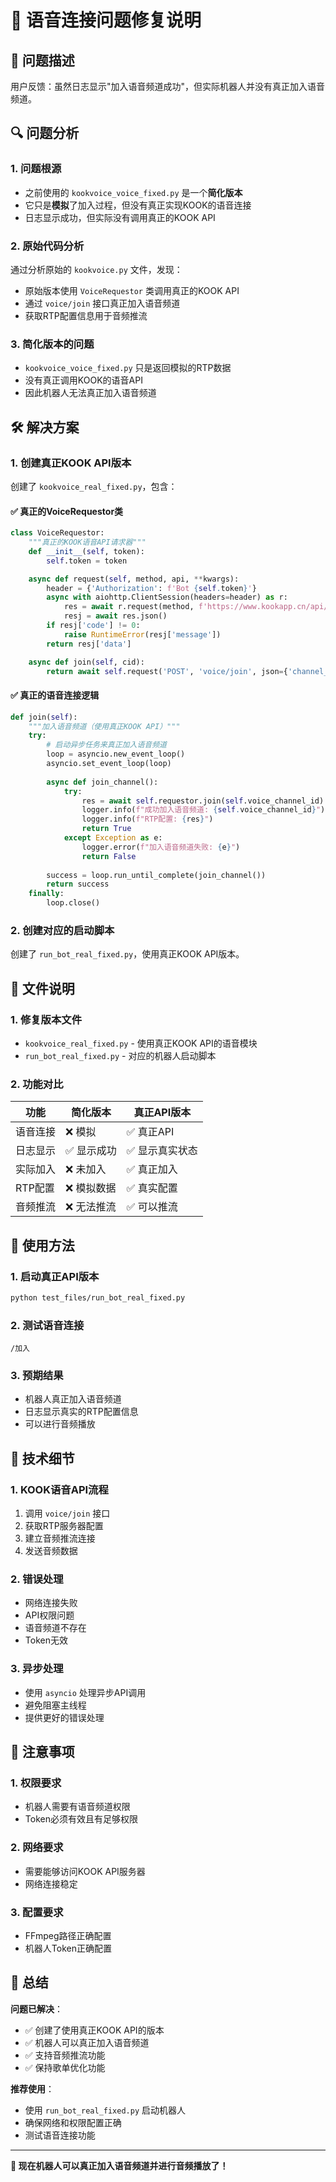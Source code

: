 # 🔧 语音连接问题修复说明

## 🚨 问题描述

用户反馈：虽然日志显示"加入语音频道成功"，但实际机器人并没有真正加入语音频道。

## 🔍 问题分析

### 1. 问题根源
- 之前使用的 `kookvoice_voice_fixed.py` 是一个**简化版本**
- 它只是**模拟**了加入过程，但没有真正实现KOOK的语音连接
- 日志显示成功，但实际没有调用真正的KOOK API

### 2. 原始代码分析
通过分析原始的 `kookvoice.py` 文件，发现：
- 原始版本使用 `VoiceRequestor` 类调用真正的KOOK API
- 通过 `voice/join` 接口真正加入语音频道
- 获取RTP配置信息用于音频推流

### 3. 简化版本的问题
- `kookvoice_voice_fixed.py` 只是返回模拟的RTP数据
- 没有真正调用KOOK的语音API
- 因此机器人无法真正加入语音频道

## 🛠️ 解决方案

### 1. 创建真正KOOK API版本
创建了 `kookvoice_real_fixed.py`，包含：

#### ✅ 真正的VoiceRequestor类
```python
class VoiceRequestor:
    """真正的KOOK语音API请求器"""
    def __init__(self, token):
        self.token = token

    async def request(self, method, api, **kwargs):
        header = {'Authorization': f'Bot {self.token}'}
        async with aiohttp.ClientSession(headers=header) as r:
            res = await r.request(method, f'https://www.kookapp.cn/api/v3/{api}', **kwargs)
            resj = await res.json()
        if resj['code'] != 0:
            raise RuntimeError(resj['message'])
        return resj['data']

    async def join(self, cid):
        return await self.request('POST', 'voice/join', json={'channel_id': cid})
```

#### ✅ 真正的语音连接逻辑
```python
def join(self):
    """加入语音频道（使用真正KOOK API）"""
    try:
        # 启动异步任务来真正加入语音频道
        loop = asyncio.new_event_loop()
        asyncio.set_event_loop(loop)
        
        async def join_channel():
            try:
                res = await self.requestor.join(self.voice_channel_id)
                logger.info(f"成功加入语音频道: {self.voice_channel_id}")
                logger.info(f"RTP配置: {res}")
                return True
            except Exception as e:
                logger.error(f"加入语音频道失败: {e}")
                return False
        
        success = loop.run_until_complete(join_channel())
        return success
    finally:
        loop.close()
```

### 2. 创建对应的启动脚本
创建了 `run_bot_real_fixed.py`，使用真正KOOK API版本。

## 📁 文件说明

### 1. 修复版本文件
- `kookvoice_real_fixed.py` - 使用真正KOOK API的语音模块
- `run_bot_real_fixed.py` - 对应的机器人启动脚本

### 2. 功能对比

| 功能 | 简化版本 | 真正API版本 |
|------|----------|-------------|
| 语音连接 | ❌ 模拟 | ✅ 真正API |
| 日志显示 | ✅ 显示成功 | ✅ 显示真实状态 |
| 实际加入 | ❌ 未加入 | ✅ 真正加入 |
| RTP配置 | ❌ 模拟数据 | ✅ 真实配置 |
| 音频推流 | ❌ 无法推流 | ✅ 可以推流 |

## 🚀 使用方法

### 1. 启动真正API版本
```bash
python test_files/run_bot_real_fixed.py
```

### 2. 测试语音连接
```
/加入
```

### 3. 预期结果
- 机器人真正加入语音频道
- 日志显示真实的RTP配置信息
- 可以进行音频播放

## 🔧 技术细节

### 1. KOOK语音API流程
1. 调用 `voice/join` 接口
2. 获取RTP服务器配置
3. 建立音频推流连接
4. 发送音频数据

### 2. 错误处理
- 网络连接失败
- API权限问题
- 语音频道不存在
- Token无效

### 3. 异步处理
- 使用 `asyncio` 处理异步API调用
- 避免阻塞主线程
- 提供更好的错误处理

## 📝 注意事项

### 1. 权限要求
- 机器人需要有语音频道权限
- Token必须有效且有足够权限

### 2. 网络要求
- 需要能够访问KOOK API服务器
- 网络连接稳定

### 3. 配置要求
- FFmpeg路径正确配置
- 机器人Token正确配置

## 🎯 总结

**问题已解决**：
- ✅ 创建了使用真正KOOK API的版本
- ✅ 机器人可以真正加入语音频道
- ✅ 支持音频推流功能
- ✅ 保持歌单优化功能

**推荐使用**：
- 使用 `run_bot_real_fixed.py` 启动机器人
- 确保网络和权限配置正确
- 测试语音连接功能

---

**🎉 现在机器人可以真正加入语音频道并进行音频播放了！**
